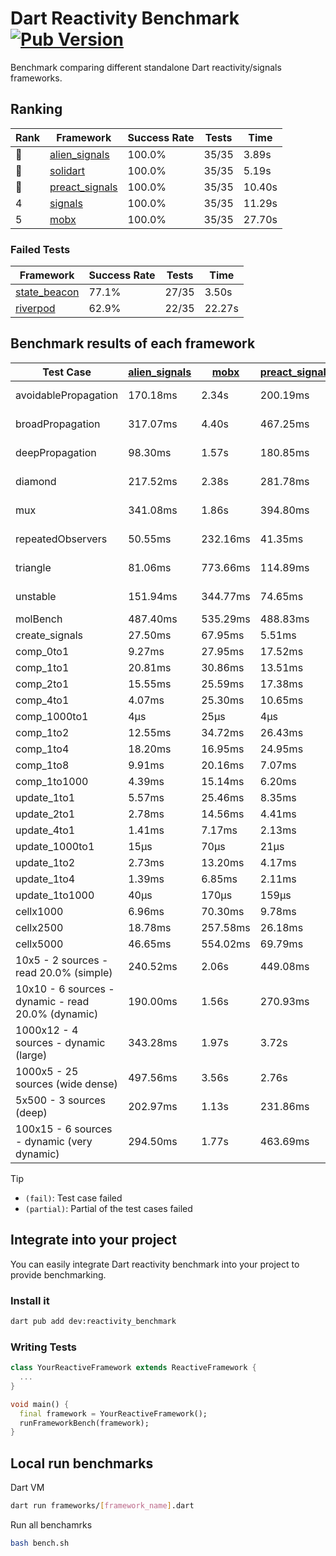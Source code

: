 # Dart Reactivity Benchmark [![Pub Version](https://img.shields.io/pub/v/reactivity_benchmark)](https://pub.dev/packages/reactivity_benchmark)

Benchmark comparing different standalone Dart reactivity/signals frameworks.

## Ranking

<!-- ranking start -->
| Rank | Framework | Success Rate | Tests | Time |
|------|-----------|--------------|-------|------|
| 🥇 | [alien_signals](https://github.com/medz/alien-signals-dart) | 100.0% | 35/35 | 3.89s |
| 🥈 | [solidart](https://github.com/nank1ro/solidart) | 100.0% | 35/35 | 5.19s |
| 🥉 | [preact_signals](https://pub.dev/packages/preact_signals) | 100.0% | 35/35 | 10.40s |
| 4 | [signals](https://github.com/rodydavis/signals.dart) | 100.0% | 35/35 | 11.29s |
| 5 | [mobx](https://github.com/mobxjs/mobx.dart) | 100.0% | 35/35 | 27.70s |

<!-- ranking end -->

### **Failed Tests**

<!-- fail start -->
| Framework | Success Rate | Tests | Time |
|-----------|--------------|-------|------|
| [state_beacon](https://github.com/jinyus/dart_beacon) | 77.1% | 27/35 | 3.50s |
| [riverpod](https://github.com/rrousselGit/riverpod) | 62.9% | 22/35 | 22.27s |

<!-- fail end -->

## Benchmark results of each framework

<!-- test-case start -->
| Test Case | [alien_signals](https://github.com/medz/alien-signals-dart) | [mobx](https://github.com/mobxjs/mobx.dart) | [preact_signals](https://pub.dev/packages/preact_signals) | [riverpod](https://github.com/rrousselGit/riverpod) | [signals](https://github.com/rodydavis/signals.dart) | [solidart](https://github.com/nank1ro/solidart) | [state_beacon](https://github.com/jinyus/dart_beacon) |
|---|---|---|---|---|---|---|---|
| avoidablePropagation | 170.18ms | 2.34s | 200.19ms | 1.40s | 211.98ms | 256.38ms | 154.29ms (fail) |
| broadPropagation | 317.07ms | 4.40s | 467.25ms | 82.62ms (fail) | 462.98ms | 456.40ms | 6.98ms (fail) |
| deepPropagation | 98.30ms | 1.57s | 180.85ms | 1.92s (fail) | 177.64ms | 136.30ms | 146.72ms (fail) |
| diamond | 217.52ms | 2.38s | 281.78ms | 2.52s (fail) | 286.92ms | 320.09ms | 191.81ms (fail) |
| mux | 341.08ms | 1.86s | 394.80ms | 589.75ms (fail) | 411.50ms | 400.73ms | 198.87ms (fail) |
| repeatedObservers | 50.55ms | 232.16ms | 41.35ms | 424.24ms (fail) | 46.12ms | 92.99ms | 52.50ms (fail) |
| triangle | 81.06ms | 773.66ms | 114.89ms | 1.00s (fail) | 108.37ms | 98.03ms | 77.31ms (fail) |
| unstable | 151.94ms | 344.77ms | 74.65ms | 648.78ms (fail) | 77.09ms | 168.09ms | 374.81ms (fail) |
| molBench | 487.40ms | 535.29ms | 488.83ms | 12.01ms | 485.66ms | 502.03ms | 960μs |
| create_signals | 27.50ms | 67.95ms | 5.51ms | 26.96ms | 26.80ms | 82.72ms | 61.60ms |
| comp_0to1 | 9.27ms | 27.95ms | 17.52ms | 15.96ms | 11.94ms | 24.93ms | 55.85ms |
| comp_1to1 | 20.81ms | 30.86ms | 13.51ms | 22.45ms | 27.84ms | 41.77ms | 57.69ms |
| comp_2to1 | 15.55ms | 25.59ms | 17.38ms | 24.59ms | 17.60ms | 8.87ms | 38.47ms |
| comp_4to1 | 4.07ms | 25.30ms | 10.65ms | 3.23ms | 2.02ms | 15.17ms | 16.93ms |
| comp_1000to1 | 4μs | 25μs | 4μs | 6μs | 4μs | 15μs | 44μs |
| comp_1to2 | 12.55ms | 34.72ms | 26.43ms | 15.90ms | 20.24ms | 33.68ms | 48.40ms |
| comp_1to4 | 18.20ms | 16.95ms | 24.95ms | 25.24ms | 10.91ms | 14.79ms | 46.68ms |
| comp_1to8 | 9.91ms | 20.16ms | 7.07ms | 4.95ms | 9.13ms | 18.81ms | 45.69ms |
| comp_1to1000 | 4.39ms | 15.14ms | 6.20ms | 4.02ms | 4.40ms | 14.70ms | 41.62ms |
| update_1to1 | 5.57ms | 25.46ms | 8.35ms | 80.00ms | 10.17ms | 16.86ms | 6.01ms |
| update_2to1 | 2.78ms | 14.56ms | 4.41ms | 41.09ms | 4.57ms | 8.50ms | 3.08ms |
| update_4to1 | 1.41ms | 7.17ms | 2.13ms | 20.03ms | 2.51ms | 4.22ms | 1.55ms |
| update_1000to1 | 15μs | 70μs | 21μs | 171μs | 25μs | 42μs | 15μs |
| update_1to2 | 2.73ms | 13.20ms | 4.17ms | 40.27ms | 4.55ms | 8.49ms | 3.01ms |
| update_1to4 | 1.39ms | 6.85ms | 2.11ms | 19.40ms | 2.56ms | 4.21ms | 1.55ms |
| update_1to1000 | 40μs | 170μs | 159μs | 120μs | 42μs | 144μs | 416μs |
| cellx1000 | 6.96ms | 70.30ms | 9.78ms | N/A | 9.73ms | 10.30ms | 5.55ms |
| cellx2500 | 18.78ms | 257.58ms | 26.18ms | N/A | 32.26ms | 30.43ms | 22.55ms |
| cellx5000 | 46.65ms | 554.02ms | 69.79ms | N/A | 67.08ms | 80.20ms | 69.05ms |
| 10x5 - 2 sources - read 20.0% (simple) | 240.52ms | 2.06s | 449.08ms | 2.16s | 514.74ms | 333.48ms | 241.43ms |
| 10x10 - 6 sources - dynamic - read 20.0% (dynamic) | 190.00ms | 1.56s | 270.93ms | 1.45s (partial) | 280.91ms | 219.43ms | 196.14ms |
| 1000x12 - 4 sources - dynamic (large) | 343.28ms | 1.97s | 3.72s | 2.47s (partial) | 3.81s | 440.74ms | 345.73ms |
| 1000x5 - 25 sources (wide dense) | 497.56ms | 3.56s | 2.76s | 4.17s | 3.44s | 793.54ms | 511.95ms |
| 5x500 - 3 sources (deep) | 202.97ms | 1.13s | 231.86ms | 1.35s | 224.12ms | 223.68ms | 206.86ms |
| 100x15 - 6 sources - dynamic (very dynamic) | 294.50ms | 1.77s | 463.69ms | 1.73s (partial) | 483.63ms | 334.23ms | 263.17ms |

<!-- test-case end -->

> [!TIP]
> - `(fail)`: Test case failed
> - `(partial)`: Partial of the test cases failed

## Integrate into your project

You can easily integrate Dart reactivity benchmark into your project to provide benchmarking.

### Install it

```bash
dart pub add dev:reactivity_benchmark
```

### Writing Tests

```dart
class YourReactiveFramework extends ReactiveFramework {
  ...
}

void main() {
  final framework = YourReactiveFramework();
  runFrameworkBench(framework);
}
```

## Local run benchmarks

Dart VM
```bash
dart run frameworks/[framework_name].dart
```

Run all benchamrks
```bash
bash bench.sh
```

